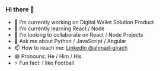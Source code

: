 ### Hi there 👋

- 🔭 I’m currently working on Digital Wallet Solution Product
- 🌱 I’m currently learning React / Node
- 👯 I’m looking to collaborate on React / Node Projects
- 💬 Ask me about Python / JavaScript / Angular
- 📫 How to reach me: [LinkedIn @ahmad-girach](https://linkedin.com/ahmad-girach/in/7bb22aa4)
- 😄 Pronouns: He / Him / His
- ⚡ Fun fact: I like Football
<!--- 🤔 I’m looking for help with ...-->
